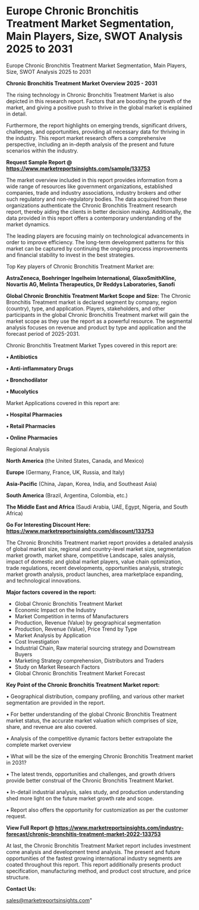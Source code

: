 # Europe Chronic Bronchitis Treatment Market Segmentation, Main Players, Size, SWOT Analysis 2025 to 2031
Europe Chronic Bronchitis Treatment Market Segmentation, Main Players, Size, SWOT Analysis 2025 to 2031

<Strong> Chronic Bronchitis Treatment Market Overview 2025 - 2031</strong>

The rising technology in Chronic Bronchitis Treatment Market is also depicted in this research report. Factors that are boosting the growth of the market, and giving a positive push to thrive in the global market is explained in detail.

Furthermore, the report highlights on emerging trends, significant drivers, challenges, and opportunities, providing all necessary data for thriving in the industry. This report market research offers a comprehensive perspective, including an in-depth analysis of the present and future scenarios within the industry.

<strong>Request Sample Report @ <a href=https://www.marketreportsinsights.com/sample/133753>https://www.marketreportsinsights.com/sample/133753</a></strong>

The market overview included in this report provides information from a wide range of resources like government organizations, established companies, trade and industry associations, industry brokers and other such regulatory and non-regulatory bodies. The data acquired from these organizations authenticate the Chronic Bronchitis Treatment research report, thereby aiding the clients in better decision making. Additionally, the data provided in this report offers a contemporary understanding of the market dynamics.

The leading players are focusing mainly on technological advancements in order to improve efficiency. The long-term development patterns for this market can be captured by continuing the ongoing process improvements and financial stability to invest in the best strategies.

Top Key players of Chronic Bronchitis Treatment Market are:

<strong>AstraZeneca, Boehringer Ingelheim International, GlaxoSmithKline, Novartis AG, Melinta Therapeutics, Dr Reddys Laboratories, Sanofi</strong>

<strong><b>Global Chronic Bronchitis Treatment Market Scope and Size:</b></strong>
The Chronic Bronchitis Treatment market is declared segment by company, region (country), type, and application. Players, stakeholders, and other participants in the global Chronic Bronchitis Treatment market will gain the market scope as they use the report as a powerful resource. The segmental analysis focuses on revenue and product by type and application and the forecast period of 2025-2031.

Chronic Bronchitis Treatment Market Types covered in this report are:

<strong>• Antibiotics

• Anti-inflammatory Drugs

• Bronchodilator

• Mucolytics</strong>

Market Applications covered in this report are:

<strong>• Hospital Pharmacies

• Retail Pharmacies

• Online Pharmacies</strong> 

Regional Analysis

<strong>North America</strong> (the United States, Canada, and Mexico)

<strong>Europe</strong> (Germany, France, UK, Russia, and Italy)

<strong>Asia-Pacific</strong> (China, Japan, Korea, India, and Southeast Asia)

<strong>South America</strong> (Brazil, Argentina, Colombia, etc.)

<strong>The Middle East and Africa</strong> (Saudi Arabia, UAE, Egypt, Nigeria, and South Africa)

<strong>Go For Interesting Discount Here: <a href=https://www.marketreportsinsights.com/discount/133753>https://www.marketreportsinsights.com/discount/133753</a></strong>

The Chronic Bronchitis Treatment market report provides a detailed analysis of global market size, regional and country-level market size, segmentation market growth, market share, competitive Landscape, sales analysis, impact of domestic and global market players, value chain optimization, trade regulations, recent developments, opportunities analysis, strategic market growth analysis, product launches, area marketplace expanding, and technological innovations.

<strong><b>Major factors covered in the report:</b></strong>
<ul>
  <li>Global Chronic Bronchitis Treatment Market </li>
  <li>Economic Impact on the Industry</li>
  <li>Market Competition in terms of Manufacturers</li>
  <li>Production, Revenue (Value) by geographical segmentation</li>
  <li>Production, Revenue (Value), Price Trend by Type</li>
  <li>Market Analysis by Application</li>
  <li>Cost Investigation</li>
  <li>Industrial Chain, Raw material sourcing strategy and Downstream Buyers</li>
  <li>Marketing Strategy comprehension, Distributors and Traders</li>
  <li>Study on Market Research Factors</li>
  <li>Global Chronic Bronchitis Treatment Market Forecast</li>
</ul>

<strong><b>Key Point of the Chronic Bronchitis Treatment Market report:</b></strong>

• Geographical distribution, company profiling, and various other market segmentation are provided in the report.

• For better understanding of the global Chronic Bronchitis Treatment market status, the accurate market valuation which comprises of size, share, and revenue are also covered.

• Analysis of the competitive dynamic factors better extrapolate the complete market overview

• What will be the size of the emerging Chronic Bronchitis Treatment market in 2031?

• The latest trends, opportunities and challenges, and growth drivers provide better construal of the Chronic Bronchitis Treatment Market.

• In-detail industrial analysis, sales study, and production understanding shed more light on the future market growth rate and scope.

• Report also offers the opportunity for customization as per the customer request.

<strong><b>View Full Report @ <a href=https://www.marketreportsinsights.com/industry-forecast/chronic-bronchitis-treatment-market-2022-133753>https://www.marketreportsinsights.com/industry-forecast/chronic-bronchitis-treatment-market-2022-133753</a></b></strong>


At last, the Chronic Bronchitis Treatment Market report includes investment come analysis and development trend analysis. The present and future opportunities of the fastest growing international industry segments are coated throughout this report. This report additionally presents product specification, manufacturing method, and product cost structure, and price structure.

<strong>Contact Us:</strong>

sales@marketreportsinsights.com"
